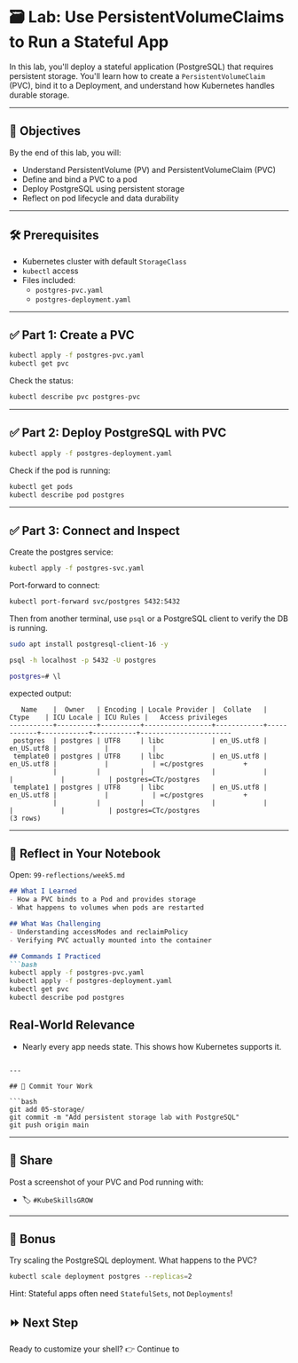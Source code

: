 # 🗃️ Lab: Use PersistentVolumeClaims to Run a Stateful App

In this lab, you'll deploy a stateful application (PostgreSQL) that requires persistent storage. You'll learn how to create a `PersistentVolumeClaim` (PVC), bind it to a Deployment, and understand how Kubernetes handles durable storage.

---

## 🎯 Objectives

By the end of this lab, you will:

- Understand PersistentVolume (PV) and PersistentVolumeClaim (PVC)
- Define and bind a PVC to a pod
- Deploy PostgreSQL using persistent storage
- Reflect on pod lifecycle and data durability

---

## 🛠 Prerequisites

- Kubernetes cluster with default `StorageClass`
- `kubectl` access
- Files included:
  - `postgres-pvc.yaml`
  - `postgres-deployment.yaml`

---

## ✅ Part 1: Create a PVC

```bash
kubectl apply -f postgres-pvc.yaml
kubectl get pvc
```

Check the status:
```bash
kubectl describe pvc postgres-pvc
```

---

## ✅ Part 2: Deploy PostgreSQL with PVC

```bash
kubectl apply -f postgres-deployment.yaml
```

Check if the pod is running:

```bash
kubectl get pods
kubectl describe pod postgres
```

---

## ✅ Part 3: Connect and Inspect

Create the postgres service:

```bash
kubectl apply -f postgres-svc.yaml
```

Port-forward to connect:

```bash
kubectl port-forward svc/postgres 5432:5432
```

Then from another terminal, use `psql` or a PostgreSQL client to verify the DB is running.

```bash
sudo apt install postgresql-client-16 -y

psql -h localhost -p 5432 -U postgres

postgres=# \l
```

expected output:
```
   Name    |  Owner   | Encoding | Locale Provider |  Collate   |   Ctype    | ICU Locale | ICU Rules |   Access privileges   
-----------+----------+----------+-----------------+------------+------------+------------+-----------+-----------------------
 postgres  | postgres | UTF8     | libc            | en_US.utf8 | en_US.utf8 |            |           | 
 template0 | postgres | UTF8     | libc            | en_US.utf8 | en_US.utf8 |            |           | =c/postgres          +
           |          |          |                 |            |            |            |           | postgres=CTc/postgres
 template1 | postgres | UTF8     | libc            | en_US.utf8 | en_US.utf8 |            |           | =c/postgres          +
           |          |          |                 |            |            |            |           | postgres=CTc/postgres
(3 rows)
```

---

## 🧠 Reflect in Your Notebook

Open: `99-reflections/week5.md`

```markdown
## What I Learned
- How a PVC binds to a Pod and provides storage
- What happens to volumes when pods are restarted

## What Was Challenging
- Understanding accessModes and reclaimPolicy
- Verifying PVC actually mounted into the container

## Commands I Practiced
```bash
kubectl apply -f postgres-pvc.yaml
kubectl apply -f postgres-deployment.yaml
kubectl get pvc
kubectl describe pod postgres
```

## Real-World Relevance
- Nearly every app needs state. This shows how Kubernetes supports it.
```

---

## 📝 Commit Your Work

```bash
git add 05-storage/
git commit -m "Add persistent storage lab with PostgreSQL"
git push origin main
```

---

## 📣 Share

Post a screenshot of your PVC and Pod running with:
- 🏷 `#KubeSkillsGROW`

---

## 🔁 Bonus

Try scaling the PostgreSQL deployment. What happens to the PVC?

```bash
kubectl scale deployment postgres --replicas=2
```

Hint: Stateful apps often need `StatefulSets`, not `Deployments`!

## ⏩ Next Step

Ready to customize your shell?
👉 Continue to 